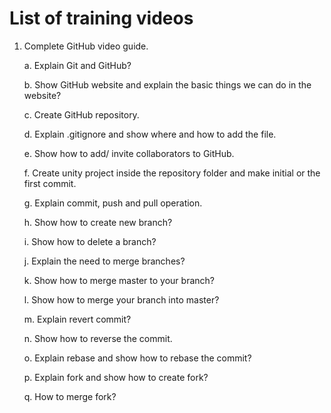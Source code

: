 # List of training videos

1. Complete GitHub video guide.

   a. Explain Git and GitHub?

   b. Show GitHub website and explain the basic things we can do in the website?

   c. Create GitHub repository.

   d. Explain .gitignore and show where and how to add the file.

   e. Show how to add/ invite collaborators to GitHub.

   f. Create unity project inside the repository folder and make initial or the first commit.

   g. Explain commit, push and pull operation.

   h. Show how to create new branch?

   i. Show how to delete a branch?

   j. Explain the need to merge branches?

   k. Show how to merge master to your branch?

   l. Show how to merge your branch into master?

   m. Explain revert commit?

   n. Show how to reverse the commit.

   o. Explain rebase and show how to rebase the commit?

   p. Explain fork and show how to create fork?

   q. How to merge fork?

   

   

   



